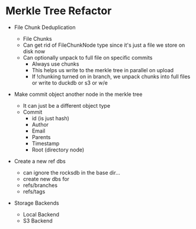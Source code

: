 # Merkle Tree Refactor

* File Chunk Deduplication
  * File Chunks
  * Can get rid of FileChunkNode type since it's just a file we store on disk now
  * Can optionally unpack to full file on specific commits
    * Always use chunks
    * This helps us write to the merkle tree in parallel on upload
    * If !chunking turned on in branch, we unpack chunks into full files or write to duckdb or s3 or w/e


* Make commit object another node in the merkle tree
  * It can just be a different object type
  * Commit
    * id (is just hash)
    * Author
    * Email
    * Parents
    * Timestamp
    * Root (directory node)
* Create a new ref dbs
  * can ignore the rocksdb in the base dir...
  * create new dbs for
  * refs/branches
  * refs/tags

* Storage Backends
  * Local Backend
  * S3 Backend